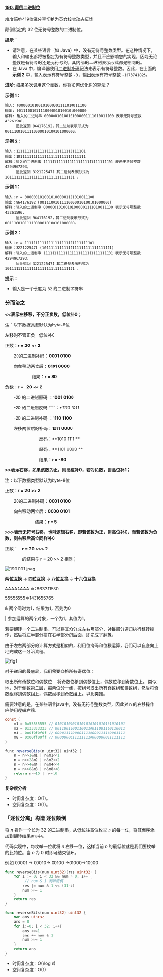 #### [190. 颠倒二进制位](https://leetcode-cn.com/problems/reverse-bits/)

难度简单419收藏分享切换为英文接收动态反馈

颠倒给定的 32 位无符号整数的二进制位。

 

**提示：**

- 请注意，在某些语言（如 Java）中，没有无符号整数类型。在这种情况下，输入和输出都将被指定为有符号整数类型，并且不应影响您的实现，因为无论整数是有符号的还是无符号的，其内部的二进制表示形式都是相同的。
- 在 Java 中，编译器使用[二进制补码](https://baike.baidu.com/item/二进制补码/5295284)记法来表示有符号整数。因此，在上面的 **示例 2** 中，输入表示有符号整数 `-3`，输出表示有符号整数 `-1073741825`。

 

**进阶**:
如果多次调用这个函数，你将如何优化你的算法？

 

**示例 1：**

```
输入: 00000010100101000001111010011100
输出: 00111001011110000010100101000000
解释: 输入的二进制串 00000010100101000001111010011100 表示无符号整数 43261596，
     因此返回 964176192，其二进制表示形式为 00111001011110000010100101000000。
```

**示例 2：**

```
输入：11111111111111111111111111111101
输出：10111111111111111111111111111111
解释：输入的二进制串 11111111111111111111111111111101 表示无符号整数 4294967293，
     因此返回 3221225471 其二进制表示形式为 10111111111111111111111111111111 。
```

**示例 1：**

```
输入：n = 00000010100101000001111010011100
输出：964176192 (00111001011110000010100101000000)
解释：输入的二进制串 00000010100101000001111010011100 表示无符号整数 43261596，
     因此返回 964176192，其二进制表示形式为 00111001011110000010100101000000。
```

**示例 2：**

```
输入：n = 11111111111111111111111111111101
输出：3221225471 (10111111111111111111111111111111)
解释：输入的二进制串 11111111111111111111111111111101 表示无符号整数 4294967293，
     因此返回 3221225471 其二进制表示形式为 10111111111111111111111111111111 。
```

 

**提示：**

- 输入是一个长度为 `32` 的二进制字符串

### 分而治之

**<<表示左移移，不分正负数，低位补0；**　

注：以下数据类型默认为byte-8位

左移时不管正负，低位补0

正数：**r = 20 << 2**

　　20的二进制补码：**0001 0100**

　　向左移动两位后：**0101 0000**

　　　　  　　结果：**r = 80**

负数：**r = -20 << 2**

　　-20 的二进制原码 ：**1001 0100**

　　-20 的二进制反码 ***\*：\**1110 1011**

　　-20 的二进制补码 ：**1110 1100**

　　左移两位后的补码：**1011 0000**

　　　　　　　　反码：**1010 1111
**

　　　　　　　　原码：**1101 0000
**

　　　　　　　　结果：**r = -80**

**>>表示右移，如果该数为正，则高位补0，若为负数，则高位补1；**

注：以下数据类型默认为byte-8位

正数：**r = 20 >> 2**

　　20的二进制补码：**0001 0100**

　　向右移动两位后：**0000 0101**

　　　　　　　结果：**r = 5**

**>>>表示无符号右移，也叫逻辑右移，即若该数为正，则高位补0，而若该数为负数，则右移后高位同样补0**

正数：　**r = 20 >>> 2**

　　　　的结果与 r = 20 >> 2 相同；

![190.001.jpeg](https://pic.leetcode-cn.com/1616982968-vXsJSf-190.001.jpeg)

**两位互换 -> 四位互换 -> 八位互换 -> 十六位互换**

AAAAAAAA =>2863311530

55555555=>1431655765

& 两个同时为1，结果为1，否则为0

| 参加运算的两个对象，一个为1，其值为1。



若要翻转一个二进制串，可以将其均分成左右两部分，对每部分递归执行翻转操作，然后将左半部分拼在右半部分的后面，即完成了翻转。

由于左右两部分的计算方式是相似的，利用位掩码和位移运算，我们可以自底向上地完成这一分治流程。

![fig1](https://assets.leetcode-cn.com/solution-static/190/190_fig1.png)

对于递归的最底层，我们需要交换所有奇偶位：

取出所有奇数位和偶数位；
将奇数位移到偶数位上，偶数位移到奇数位上。
类似地，对于倒数第二层，每两位分一组，按组号取出所有奇数组和偶数组，然后将奇数组移到偶数组上，偶数组移到奇数组上。以此类推。

需要注意的是，在某些语言java中，没有无符号整数类型，因此对 n 的右移操作应使用逻辑右移。

```java
const (
    m1 = 0x55555555 // 01010101010101010101010101010101
    m2 = 0x33333333 // 00110011001100110011001100110011
    m4 = 0x0f0f0f0f // 00001111000011110000111100001111
    m8 = 0x00ff00ff // 00000000111111110000000011111111
)

func reverseBits(n uint32) uint32 {
    n = n>>1&m1 | n&m1<<1
    n = n>>2&m2 | n&m2<<2
    n = n>>4&m4 | n&m4<<4
    n = n>>8&m8 | n&m8<<8
    return n>>16 | n<<16
}
```

**复杂度分析**

- 时间复杂度：O(1)。
- 空间复杂度：O(1)。

### 「逐位分离」构造  逐位颠倒

将 *n* 视作一个长为 32 的二进制串，从低位往高位枚举 *n* 的每一位，将其倒序添加到翻转结果ans中。

代码实现中，每枚举一位就将 *n* 右移一位，这样当前 *n* 的最低位就是我们要枚举的比特位。当 *n* 为 0 时即可结束循环。

例如 00001 ->  00010-> 00100 ->01000->10000



```go
func reverseBits(num uint32)(res uint32) {
    for i := 0; i < 32 && num > 0; i++ {
         // num & 1 判断奇偶
        res |= num & 1 << (31-i)
        num >>= 1
    }
    return res
}
```

```go
func reverseBits(num uint32) uint32 {
    var ans uint32
    ans = 0
    for i:=0; i < 32; i++{
        ans <<=1
        ans += num & 1
        num >>= 1
    }
    return ans
}
```



- 时间复杂度：O(\log n)
- 空间复杂度：O(1)

#